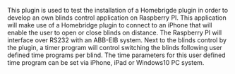 This plugin is used to test the installation of a Homebrigde plugin
in order to develop an own blinds control application on Raspberry PI.
This application will make use of a Homebridge plugin to connect to 
an iPhone that will enable the user to open or close blinds on distance.
The Raspberry PI will interface over RS232 with an ABB-EIB system.
Next to the blinds control by the plugin, a timer program will control
switching the blinds following user defined time programs per blind.
The time parameters for this user defined time program can be set 
via iPhone, iPad or Windows10 PC system.
